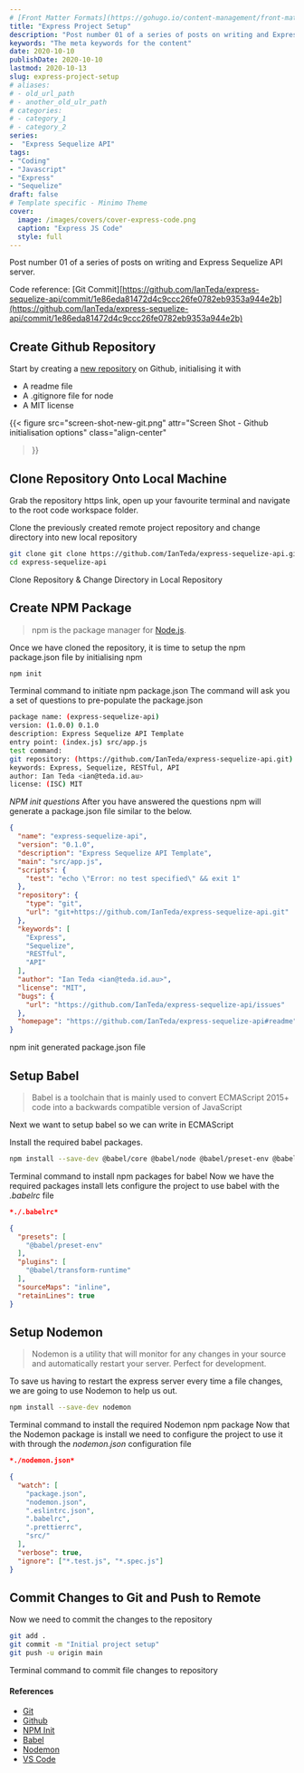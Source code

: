 ```yaml
---
# [Front Matter Formats](https://gohugo.io/content-management/front-matter/)
title: "Express Project Setup"
description: "Post number 01 of a series of posts on writing and Express Sequelize API server.true"
keywords: "The meta keywords for the content"
date: 2020-10-10
publishDate: 2020-10-10
lastmod: 2020-10-13
slug: express-project-setup
# aliases:
# - old_url_path
# - another_old_ulr_path
# categories:
# - category_1
# - category_2
series:
-  "Express Sequelize API"
tags:
- "Coding"
- "Javascript"
- "Express"
- "Sequelize"
draft: false
# Template specific - Minimo Theme
cover:
  image: /images/covers/cover-express-code.png
  caption: "Express JS Code"
  style: full
---
```


Post number 01 of a series of posts on writing and Express Sequelize API server.

Code reference: [Git Commit][https://github.com/IanTeda/express-sequelize-api/commit/1e86eda81472d4c9ccc26fe0782eb9353a944e2b](https://github.com/IanTeda/express-sequelize-api/commit/1e86eda81472d4c9ccc26fe0782eb9353a944e2b)

## Create Github Repository

Start by creating a [new repository](https://docs.github.com/en/free-pro-team@latest/github/creating-cloning-and-archiving-repositories/creating-a-new-repository) on Github, initialising it with 

- A readme file
- A .gitignore file for node
- A MIT license 

{{< 
    figure src="screen-shot-new-git.png"
    attr="Screen Shot - Github initialisation options"
    class="align-center"
>}}

## Clone Repository Onto Local Machine

Grab the repository https link, open up your favourite terminal and navigate to the root code workspace folder.

Clone the previously created remote project repository and change directory into new local repository

```bash
git clone git clone https://github.com/IanTeda/express-sequelize-api.git
cd express-sequelize-api
```

Clone Repository & Change Directory in Local Repository

## Create NPM Package

> npm is the package manager for [Node.js](http://nodejs.org/).

Once we have cloned the repository, it is time to setup the npm package.json file by initialising npm

```bash
npm init
```

Terminal command to initiate npm package.json
The command will ask you a set of questions to pre-populate the package.json

```bash
package name: (express-sequelize-api) 
version: (1.0.0) 0.1.0
description: Express Sequelize API Template
entry point: (index.js) src/app.js
test command: 
git repository: (https://github.com/IanTeda/express-sequelize-api.git) 
keywords: Express, Sequelize, RESTful, API
author: Ian Teda <ian@teda.id.au>
license: (ISC) MIT
```

*NPM init questions*
After you have answered the questions npm will generate a package.json file similar to the below.

```json
{
  "name": "express-sequelize-api",
  "version": "0.1.0",
  "description": "Express Sequelize API Template",
  "main": "src/app.js",
  "scripts": {
    "test": "echo \"Error: no test specified\" && exit 1"
  },
  "repository": {
    "type": "git",
    "url": "git+https://github.com/IanTeda/express-sequelize-api.git"
  },
  "keywords": [
    "Express",
    "Sequelize",
    "RESTful",
    "API"
  ],
  "author": "Ian Teda <ian@teda.id.au>",
  "license": "MIT",
  "bugs": {
    "url": "https://github.com/IanTeda/express-sequelize-api/issues"
  },
  "homepage": "https://github.com/IanTeda/express-sequelize-api#readme"
}
```

npm init generated package.json file

## Setup Babel

> Babel is a toolchain that is mainly used to convert ECMAScript 2015+ code into a backwards compatible version of JavaScript

Next we want to setup babel so we can write in ECMAScript

Install the required babel packages.

```bash
npm install --save-dev @babel/core @babel/node @babel/preset-env @babel/plugin-transform-runtime
```

Terminal command to install npm packages for babel
Now we have the required packages install lets configure the project to use babel with the *.babelrc* file

```json
*./.babelrc*

{
  "presets": [
    "@babel/preset-env"
  ],
  "plugins": [
    "@babel/transform-runtime"
  ],
  "sourceMaps": "inline",
  "retainLines": true
}
```

## Setup Nodemon

> Nodemon is a utility that will monitor for any changes in your source and automatically restart your server. Perfect for development.

To save us having to restart the express server every time a file changes, we are going to use Nodemon to help us out.

```bash
npm install --save-dev nodemon
```

Terminal command to install the required Nodemon npm package
Now that the Nodemon package is install we need to configure the project to use it with through the *nodemon.json* configuration file 

```json
*./nodemon.json*

{
  "watch": [
    "package.json",
    "nodemon.json",
    ".eslintrc.json",
    ".babelrc",
    ".prettierrc",
    "src/"
  ],
  "verbose": true,
  "ignore": ["*.test.js", "*.spec.js"]
}
```

## Commit Changes to Git and Push to Remote

Now we need to commit the changes to the repository

```bash
git add .
git commit -m "Initial project setup"
git push -u origin main
```

Terminal command to commit file changes to repository

#### References

- [Git]([https://git-scm.com/](https://git-scm.com/))
- [Github]([https://github.com/](https://github.com/))
- [NPM Init]([https://docs.npmjs.com/cli/init](https://docs.npmjs.com/cli/init))
- [Babel]([https://babeljs.io/](https://babeljs.io/))
- [Nodemon]([https://nodemon.io/](https://nodemon.io/))
- [VS Code]([https://code.visualstudio.com/](https://code.visualstudio.com/))
